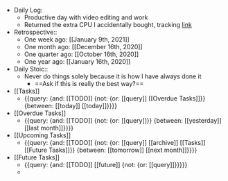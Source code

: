 - Daily Log:
    - Productive day with video editing and work
    - Returned the extra CPU I accidentally bought, tracking [link](https://www.ups.com/track?loc=null&tracknum=1zy349499093132707&requester=WT/trackdetails)
- Retrospective::
    - One week ago: [[January 9th, 2021]]
    - One month ago: [[December 16th, 2020]]
    - One quarter ago: [[October 16th, 2020]]
    - One year ago: [[January 16th, 2020]]
- Daily Stoic::
    - Never do things solely because it is how I have always done it
        - ==Ask if this is really the best way?==
- [[Tasks]]
    - {{query: {and: [[TODO]] {not: {or: [[query]] [[Overdue Tasks]]}} {between: [[today]] [[today]]}}}}
- [[Overdue Tasks]]
    - {{query: {and: [[TODO]] {not: {or: [[query]]}} {between: [[yesterday]] [[last month]]}}}}
- [[Upcoming Tasks]]
    - {{query: {and: [[TODO]] {not: {or: [[query]] [[archive]] [[Tasks]] [[Future Tasks]]}} {between: [[tomorrow]] [[next month]]}}}}
- [[Future Tasks]]
    - {{query: {and: [[TODO]] [[future]] {not: {or: [[query]]}}}}}
    - 
